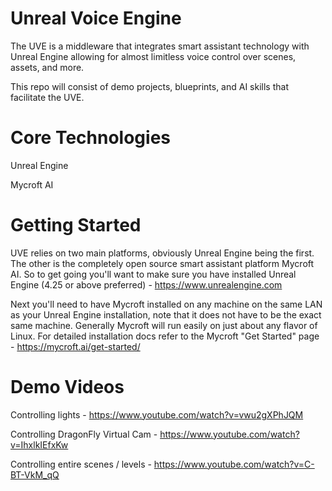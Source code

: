 # Unreal Voice Engine
The UVE is a middleware that integrates smart assistant technology with Unreal Engine allowing for almost limitless voice control over scenes, assets, and more.

This repo will consist of demo projects, blueprints, and AI skills that facilitate the UVE.

# Core Technologies

Unreal Engine

Mycroft AI

# Getting Started

UVE relies on two main platforms, obviously Unreal Engine being the first.  The other is the completely open source smart assistant platform Mycroft AI.  So to get going you'll want to make sure you have installed Unreal Engine (4.25 or above preferred) - https://www.unrealengine.com

Next you'll need to have Mycroft installed on any machine on the same LAN as your Unreal Engine installation, note that it does not have to be the exact same machine.  Generally Mycroft will run easily on just about any flavor of Linux.  For detailed installation docs refer to the Mycroft "Get Started" page - https://mycroft.ai/get-started/



# Demo Videos

Controlling lights - https://www.youtube.com/watch?v=vwu2gXPhJQM

Controlling DragonFly Virtual Cam - https://www.youtube.com/watch?v=IhxlkIEfxKw

Controlling entire scenes / levels - https://www.youtube.com/watch?v=C-BT-VkM_qQ
